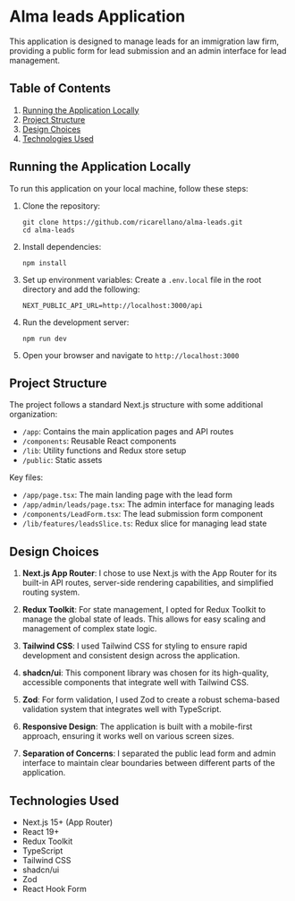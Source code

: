 # Alma leads Application

This application is designed to manage leads for an immigration law firm, providing a public form for lead submission and an admin interface for lead management.

## Table of Contents

1. [Running the Application Locally](#running-the-application-locally)
2. [Project Structure](#project-structure)
3. [Design Choices](#design-choices)
4. [Technologies Used](#technologies-used)

## Running the Application Locally

To run this application on your local machine, follow these steps:

1. Clone the repository:
   ```
   git clone https://github.com/ricarellano/alma-leads.git
   cd alma-leads
   ```

2. Install dependencies:
   ```
   npm install
   ```

3. Set up environment variables:
   Create a `.env.local` file in the root directory and add the following:
   ```
   NEXT_PUBLIC_API_URL=http://localhost:3000/api
   ```

4. Run the development server:
   ```
   npm run dev
   ```

5. Open your browser and navigate to `http://localhost:3000`

## Project Structure

The project follows a standard Next.js structure with some additional organization:

- `/app`: Contains the main application pages and API routes
- `/components`: Reusable React components
- `/lib`: Utility functions and Redux store setup
- `/public`: Static assets

Key files:
- `/app/page.tsx`: The main landing page with the lead form
- `/app/admin/leads/page.tsx`: The admin interface for managing leads
- `/components/LeadForm.tsx`: The lead submission form component
- `/lib/features/leadsSlice.ts`: Redux slice for managing lead state

## Design Choices

1. **Next.js App Router**: I chose to use Next.js with the App Router for its built-in API routes, server-side rendering capabilities, and simplified routing system.

2. **Redux Toolkit**: For state management, I opted for Redux Toolkit to manage the global state of leads. This allows for easy scaling and management of complex state logic.

3. **Tailwind CSS**: I used Tailwind CSS for styling to ensure rapid development and consistent design across the application.

4. **shadcn/ui**: This component library was chosen for its high-quality, accessible components that integrate well with Tailwind CSS.

5. **Zod**: For form validation, I used Zod to create a robust schema-based validation system that integrates well with TypeScript.

6. **Responsive Design**: The application is built with a mobile-first approach, ensuring it works well on various screen sizes.

7. **Separation of Concerns**: I separated the public lead form and admin interface to maintain clear boundaries between different parts of the application.

## Technologies Used

- Next.js 15+ (App Router)
- React 19+
- Redux Toolkit
- TypeScript
- Tailwind CSS
- shadcn/ui
- Zod
- React Hook Form
